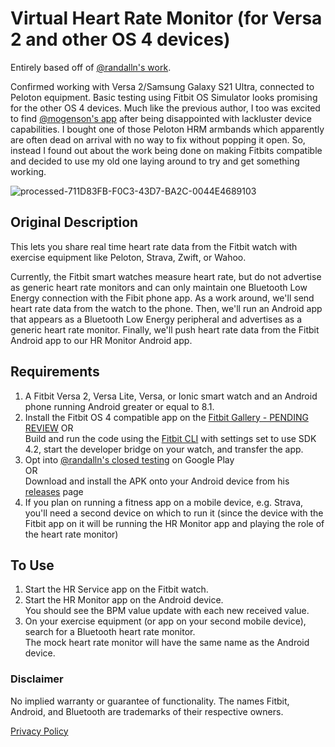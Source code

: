 # Virtual Heart Rate Monitor (for Versa 2 and other OS 4 devices)

Entirely based off of [@randalln's work](https://github.com/randalln/fitbit-heart-rate-service).

Confirmed working with Versa 2/Samsung Galaxy S21 Ultra, connected to Peloton equipment. Basic testing using Fitbit OS Simulator looks promising for the other OS 4 devices.
Much like the previous author, I too was excited to find [@mogenson's app](https://github.com/mogenson/fitbit-heart-rate-service) after being disappointed with lackluster device capabilities. I bought one of those Peloton HRM armbands which apparently are often dead on arrival with no way to fix without popping it open. So, instead I found out about the work being done on making Fitbits compatible and decided to use my old one laying around to try and get something working.


![processed-711D83FB-F0C3-43D7-BA2C-0044E4689103](https://github.com/cwcpers/versa2-heart-rate-service/assets/152840632/20f6e792-a361-4c80-9575-fbcdff23e244)


## Original Description

This lets you share real time heart rate data from the Fitbit watch with exercise equipment like Peloton, Strava, Zwift, or Wahoo.

Currently, the Fitbit smart watches measure heart rate, but do not advertise as generic heart rate monitors and can only maintain one Bluetooth Low Energy connection with the Fibit phone app. As a work around, we'll send heart rate data from the watch to the phone. Then, we'll run an Android app that appears as a Bluetooth Low Energy peripheral and advertises as a generic heart rate monitor. Finally, we'll push heart rate data from the Fitbit Android app to our HR Monitor Android app.

## Requirements

1. A Fitbit Versa 2, Versa Lite, Versa, or Ionic smart watch and an Android phone running Android greater or equal to 8.1.
2. Install the Fitbit OS 4 compatible app on the [Fitbit Gallery - PENDING REVIEW](https://gallery.fitbit.com/details/799d08f9-77d4-4a73-81dc-b187159a7124?key=c05ef0f4-c8f7-4459-94f7-50a209108fc6)
   OR  
   Build and run the code using the [Fitbit CLI](https://dev.fitbit.com/getting-started/) with settings set to use SDK 4.2, start the developer bridge on your watch, and transfer the app.
4. Opt into [@randalln's closed testing](https://github.com/randalln/fitbit-heart-rate-service) on Google Play  
   OR  
   Download and install the APK onto your Android device from his [releases](https://github.com/randalln/fitbit-heart-rate-service/releases) page  
5. If you plan on running a fitness app on a mobile device, e.g. Strava, you'll need a second device 
on which to run it (since the device with the Fitbit app on it will be running the HR Monitor app and 
playing the role of the heart rate monitor)

## To Use

1. Start the HR Service app on the Fitbit watch.
2. Start the HR Monitor app on the Android device.  
   You should see the BPM value update with each new received value.
3. On your exercise equipment (or app on your second mobile device), search for a Bluetooth heart rate monitor.  
   The mock heart rate monitor will have the same name as the Android device.

### Disclaimer

No implied warranty or guarantee of functionality. The names Fitbit, Android, and Bluetooth are trademarks of their respective owners.

[Privacy Policy](privacy-android.md)
